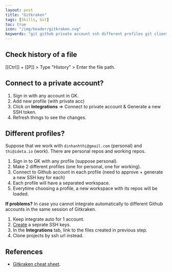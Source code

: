 ```yaml
---
layout: post
title: "Gitkraken"
tags: [Skills, Git]
toc: true
icon: "/img/header/gitkraken.svg"
keywords: "git github private account ssh different profiles git client token ideta generate"
---
```


## Check history of a file

[[Ctrl]] + [[P]] > Type "History" > Enter the file path.

## Connect to a private account?

1. Sign in with any account in GK.
2. Add new profile (with private acc)
3. Click on **Integrations** $\Rightarrow$ Connect to private account & Generate a new SSH token.
4. Refresh things to see the changes.

## Different profiles?

Suppose that we work with `dinhanhthi@gmail.com` (personal) and `thi@ideta.io` (work). There are personal repos and working repos.

1. Sign in to GK with any profile (suppose personal).
2. Make 2 different profiles (one for personal, one for working).
3. Connect to Github account in each profile (need to approve + generate a new SSH key for each)
4. Each profile will have a separated workspace.
5. Everytime choosing a profile, a new workspace with its repos will be loaded.

**If problems?** In case you cannot integrate automatically to different Github accounts in the same session of Gitkraken.

1. Keep integrate auto for 1 account.
2. [Create](/ssh/) a seprate SSH keys.
3. In the **Integrations** tab, link to the files created in previous step.
4. Clone projects by ssh url instead.

## References

- [Gitkraken cheat sheet](https://www.gitkraken.com/downloads/gitkraken-git-gui-cheat-sheet.pdf).